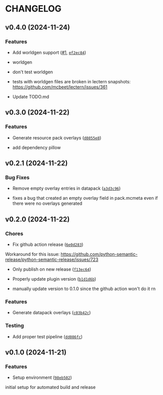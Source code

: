 # CHANGELOG


## v0.4.0 (2024-11-24)

### Features

- Add worldgen support ([#1](https://github.com/BPR02/Observer/pull/1),
  [`ef2ec84`](https://github.com/BPR02/Observer/commit/ef2ec848fbfd71d0aab4d2703a979573a4649c6d))

* worldgen

* don't test worldgen

- tests with worldgen files are broken in lectern snapshots:
  https://github.com/mcbeet/lectern/issues/361

* Update TODO.md


## v0.3.0 (2024-11-22)

### Features

- Generate resource pack overlays
  ([`d0855e8`](https://github.com/BPR02/Observer/commit/d0855e8dfce7a9f82edbbc641bcc7802e196f994))

- add dependency pillow


## v0.2.1 (2024-11-22)

### Bug Fixes

- Remove empty overlay entries in datapack
  ([`a3d3c96`](https://github.com/BPR02/Observer/commit/a3d3c969eda9cf485d37d81b95bafdab80c24d06))

- fixes a bug that created an empty overlay field in pack.mcmeta even if there were no overlays
  generated


## v0.2.0 (2024-11-22)

### Chores

- Fix github action release
  ([`6e0d283`](https://github.com/BPR02/Observer/commit/6e0d283250e8daeea710889e4a3b131c323d910d))

Workaround for this issue:
  https://github.com/python-semantic-release/python-semantic-release/issues/723

- Only publish on new release
  ([`f13ec64`](https://github.com/BPR02/Observer/commit/f13ec6475a7d5dda2622600b8fe839e08e455aff))

- Properly update plugin version
  ([`b1d1d6b`](https://github.com/BPR02/Observer/commit/b1d1d6b412c607ec821bc2f001395023a9464df6))

- manually update version to 0.1.0 since the github action won't do it rn

### Features

- Generate datapack overlays
  ([`c03b42c`](https://github.com/BPR02/Observer/commit/c03b42c08f2e669ccee4253d8dd0e33863d58ae9))

### Testing

- Add proper test pipeline
  ([`dd086fc`](https://github.com/BPR02/Observer/commit/dd086fc47503372a911302dad76cf8c5088367b2))


## v0.1.0 (2024-11-21)

### Features

- Setup environment
  ([`98eb502`](https://github.com/BPR02/Observer/commit/98eb50299cfc45725a89006e5cd5a74f5ce68659))

initial setup for automated build and release
